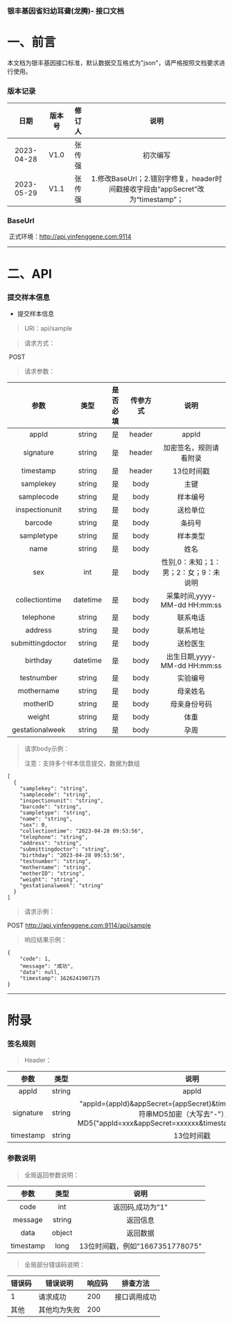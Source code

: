 ### 银丰基因省妇幼耳聋(龙腾)- 接口文档

# 一、前言

​	本文档为银丰基因接口标准，默认数据交互格式为"json"，请严格按照文档要求进行使用。

### 版本记录

|    日期    | 版本号 | 修订人 |                             说明                             |
| :--------: | :----: | :----: | :----------------------------------------------------------: |
| 2023-04-28 |  V1.0  | 张传强 |                           初次编写                           |
| 2023-05-29 |  V1.1  | 张传强 | 1.修改BaseUrl；2.错别字修复，header时间戳接收字段由“appSecret”改为“timestamp”； |

### BaseUrl

​	正式环境：http://api.yinfenggene.com:9114

------



# 二、API

### 提交样本信息

- 提交样本信息

> URI：api/sample

> 请求方式：

​	POST

> 请求参数：

|       参数       |   类型   | 是否必填 | 传参方式 |                 说明                  |
| :--------------: | :------: | :------: | :------: | :-----------------------------------: |
|      appId       |  string  |    是    |  header  |                 appId                 |
|    signature     |  string  |    是    |  header  |        加密签名，规则请看附录         |
|    timestamp     |  string  |    是    |  header  |              13位时间戳               |
|    samplekey     |  string  |    是    |   body   |                 主键                  |
|    samplecode    |  string  |    是    |   body   |               样本编号                |
|  inspectionunit  |  string  |    是    |   body   |               送检单位                |
|     barcode      |  string  |    是    |   body   |                条码号                 |
|    sampletype    |  string  |    是    |   body   |               样本类型                |
|       name       |  string  |    是    |   body   |                 姓名                  |
|       sex        |   int    |    是    |   body   | 性别,0：未知；1：男；2：女；9：未说明 |
|  collectiontime  | datetime |    是    |   body   |     采集时间,yyyy-MM-dd HH:mm:ss      |
|    telephone     |  string  |    是    |   body   |               联系电话                |
|     address      |  string  |    是    |   body   |               联系地址                |
| submittingdoctor |  string  |    是    |   body   |               送检医生                |
|     birthday     | datetime |    是    |   body   |     出生日期,yyyy-MM-dd HH:mm:ss      |
|    testnumber    |  string  |    是    |   body   |               实验编号                |
|    mothername    |  string  |    是    |   body   |               母亲姓名                |
|     motherID     |  string  |    是    |   body   |             母亲身份号码              |
|      weight      |  string  |    是    |   body   |                 体重                  |
| gestationalweek  |  string  |    是    |   body   |                 孕周                  |

> 请求body示例：
>
> 注意：支持多个样本信息提交，数据为数组

```
[
  {
    "samplekey": "string",
    "samplecode": "string",
    "inspectionunit": "string",
    "barcode": "string",
    "sampletype": "string",
    "name": "string",
    "sex": 0,
    "collectiontime": "2023-04-28 09:53:56",
    "telephone": "string",
    "address": "string",
    "submittingdoctor": "string",
    "birthday": "2023-04-28 09:53:56",
    "testnumber": "string",
    "mothername": "string",
    "motherID": "string",
    "weight": "string",
    "gestationalweek": "string"
  }
]
```

> 请求示例：

POST http://api.yinfenggene.com:9114/api/sample

> 响应结果示例：

```
{
    "code": 1,
    "message": "成功",
    "data": null,
    "timestamp": 1626241907175
}
```



------

# 附录

### 签名规则

> Header：

|   参数    |  类型  |                             说明                             |
| :-------: | :----: | :----------------------------------------------------------: |
|   appId   | string |                            appId                             |
| signature | string | "appId={appId}&appSecret={appSecret}&timestamp={timestamp}"字符串MD5加密（大写去"-"），例如MD5("appId=xxx&appSecret=xxxxxx&timestamp=1626241907175") |
| timestamp | string |                          13位时间戳                          |

### 参数说明

> 全局返回参数说明：

|   参数    |  类型  |              说明               |
| :-------: | :----: | :-----------------------------: |
|   code    |  int   |        返回码,成功为"1"         |
|  message  | string |            返回信息             |
|   data    | object |            返回数据             |
| timestamp |  long  | 13位时间戳，例如"1667351778075" |

> 全局部分错误码说明：

| 错误码 | 错误说明     | 响应码 | 排查方法     |
| ------ | ------------ | ------ | ------------ |
| 1      | 请求成功     | 200    | 接口调用成功 |
| 其他   | 其他均为失败 | 200    |              |
